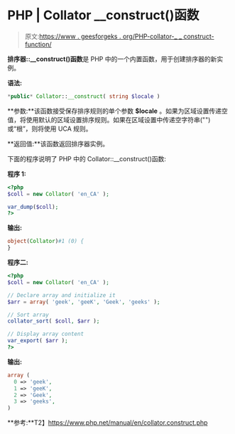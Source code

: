 # PHP | Collator __construct()函数

> 原文:[https://www . geesforgeks . org/PHP-collator-_ _ construct-function/](https://www.geeksforgeeks.org/php-collator-__construct-function/)

**排序器::__construct()函数**是 PHP 中的一个内置函数，用于创建排序器的新实例。

**语法:**

```php
*public* Collator::__construct( string $locale )
```

**参数:**该函数接受保存排序规则的单个参数 **$locale** 。如果为区域设置传递空值，将使用默认的区域设置排序规则。如果在区域设置中传递空字符串("")或“根”，则将使用 UCA 规则。

**返回值:**该函数返回排序器实例。

下面的程序说明了 PHP 中的 Collator::__construct()函数:

**程序 1:**

```php
<?php
$coll = new Collator( 'en_CA' );

var_dump($coll);
?>
```

**输出:**

```php
object(Collator)#1 (0) {
}

```

**程序二:**

```php
<?php
$coll = new Collator( 'en_CA' );

// Declare array and initialize it 
$arr = array( 'geek', 'geeK', 'Geek', 'geeks' ); 

// Sort array 
collator_sort( $coll, $arr ); 

// Display array content 
var_export( $arr ); 
?> 
```

**输出:**

```php
array (
  0 => 'geek',
  1 => 'geeK',
  2 => 'Geek',
  3 => 'geeks',
)

```

**参考:**T2】https://www.php.net/manual/en/collator.construct.php